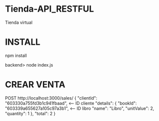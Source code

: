 # Tienda-API_RESTFUL
Tienda virtual

# INSTALL

npm install

backend> node index.js

# CREAR VENTA

POST http://localhost:3000/sales/
{
    "clientId": "603330a755fd3b1c941fbaad", <-- ID cliente
    "details": {
       "bookId": "603339a655627a105c97a3b1", <-- ID libro
        "name": "Libro",
        "unitValue": 2,
        "quantity": 1
    },
    "total": 2
}